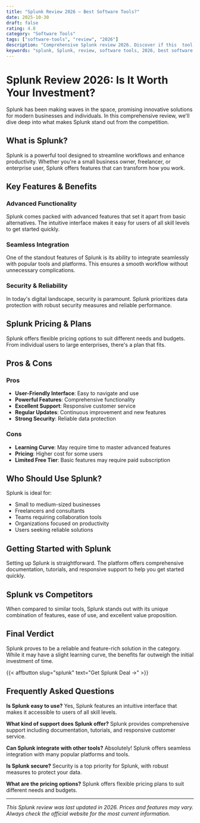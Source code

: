 ```yaml
---
title: "Splunk Review 2026 – Best Software Tools?"
date: 2025-10-30
draft: false
rating: 4.8
category: "Software Tools"
tags: ["software-tools", "review", "2026"]
description: "Comprehensive Splunk review 2026. Discover if this  tool is the best choice for your needs."
keywords: "splunk, Splunk, review, software tools, 2026, best software tools"
---
```


# Splunk Review 2026: Is It Worth Your Investment?

Splunk has been making waves in the  space, promising innovative solutions for modern businesses and individuals. In this comprehensive review, we'll dive deep into what makes Splunk stand out from the competition.

## What is Splunk?

Splunk is a powerful  tool designed to streamline workflows and enhance productivity. Whether you're a small business owner, freelancer, or enterprise user, Splunk offers features that can transform how you work.

## Key Features & Benefits

### Advanced Functionality
Splunk comes packed with advanced features that set it apart from basic alternatives. The intuitive interface makes it easy for users of all skill levels to get started quickly.

### Seamless Integration
One of the standout features of Splunk is its ability to integrate seamlessly with popular tools and platforms. This ensures a smooth workflow without unnecessary complications.

### Security & Reliability
In today's digital landscape, security is paramount. Splunk prioritizes data protection with robust security measures and reliable performance.

## Splunk Pricing & Plans

Splunk offers flexible pricing options to suit different needs and budgets. From individual users to large enterprises, there's a plan that fits.

## Pros & Cons

### Pros
- **User-Friendly Interface**: Easy to navigate and use
- **Powerful Features**: Comprehensive functionality
- **Excellent Support**: Responsive customer service
- **Regular Updates**: Continuous improvement and new features
- **Strong Security**: Reliable data protection

### Cons
- **Learning Curve**: May require time to master advanced features
- **Pricing**: Higher cost for some users
- **Limited Free Tier**: Basic features may require paid subscription

## Who Should Use Splunk?

Splunk is ideal for:
- Small to medium-sized businesses
- Freelancers and consultants
- Teams requiring collaboration tools
- Organizations focused on productivity
- Users seeking reliable  solutions

## Getting Started with Splunk

Setting up Splunk is straightforward. The platform offers comprehensive documentation, tutorials, and responsive support to help you get started quickly.

## Splunk vs Competitors

When compared to similar tools, Splunk stands out with its unique combination of features, ease of use, and excellent value proposition.

## Final Verdict

Splunk proves to be a reliable and feature-rich solution in the  category. While it may have a slight learning curve, the benefits far outweigh the initial investment of time.

{{< affbutton slug="splunk" text="Get Splunk Deal →" >}}

## Frequently Asked Questions

**Is Splunk easy to use?**
Yes, Splunk features an intuitive interface that makes it accessible to users of all skill levels.

**What kind of support does Splunk offer?**
Splunk provides comprehensive support including documentation, tutorials, and responsive customer service.

**Can Splunk integrate with other tools?**
Absolutely! Splunk offers seamless integration with many popular platforms and tools.

**Is Splunk secure?**
Security is a top priority for Splunk, with robust measures to protect your data.

**What are the pricing options?**
Splunk offers flexible pricing plans to suit different needs and budgets.

---

*This Splunk review was last updated in 2026. Prices and features may vary. Always check the official website for the most current information.*
